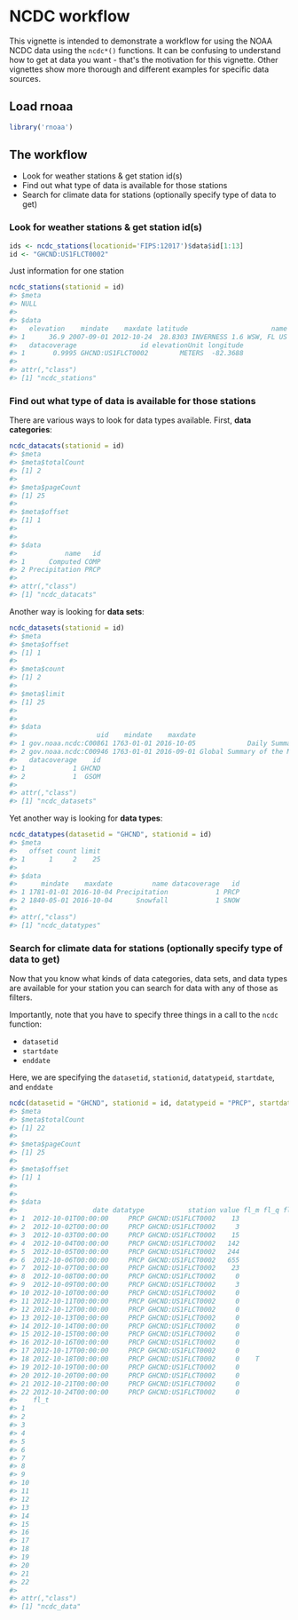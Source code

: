<!--
%\VignetteEngine{knitr::knitr}
%\VignetteIndexEntry{ncdc workflow}
%\VignetteEncoding{UTF-8}
-->



NCDC workflow
======

This vignette is intended to demonstrate a workflow for using the NOAA NCDC data using the `ncdc*()` functions. It can be confusing to understand how to get at data you want - that's the motivation for this vignette. Other vignettes show more thorough and different examples for specific data sources.


## Load rnoaa


```r
library('rnoaa')
```

## The workflow

* Look for weather stations & get station id(s)
* Find out what type of data is available for those stations
* Search for climate data for stations (optionally specify type of data to get)

### Look for weather stations & get station id(s)



```r
ids <- ncdc_stations(locationid='FIPS:12017')$data$id[1:13]
id <- "GHCND:US1FLCT0002"
```

Just information for one station


```r
ncdc_stations(stationid = id)
#> $meta
#> NULL
#> 
#> $data
#>   elevation    mindate    maxdate latitude                     name
#> 1      36.9 2007-09-01 2012-10-24  28.8303 INVERNESS 1.6 WSW, FL US
#>   datacoverage                id elevationUnit longitude
#> 1       0.9995 GHCND:US1FLCT0002        METERS  -82.3688
#> 
#> attr(,"class")
#> [1] "ncdc_stations"
```


### Find out what type of data is available for those stations

There are various ways to look for data types available. First, __data categories__:


```r
ncdc_datacats(stationid = id)
#> $meta
#> $meta$totalCount
#> [1] 2
#> 
#> $meta$pageCount
#> [1] 25
#> 
#> $meta$offset
#> [1] 1
#> 
#> 
#> $data
#>            name   id
#> 1      Computed COMP
#> 2 Precipitation PRCP
#> 
#> attr(,"class")
#> [1] "ncdc_datacats"
```

Another way is looking for __data sets__:


```r
ncdc_datasets(stationid = id)
#> $meta
#> $meta$offset
#> [1] 1
#> 
#> $meta$count
#> [1] 2
#> 
#> $meta$limit
#> [1] 25
#> 
#> 
#> $data
#>                    uid    mindate    maxdate                        name
#> 1 gov.noaa.ncdc:C00861 1763-01-01 2016-10-05             Daily Summaries
#> 2 gov.noaa.ncdc:C00946 1763-01-01 2016-09-01 Global Summary of the Month
#>   datacoverage    id
#> 1            1 GHCND
#> 2            1  GSOM
#> 
#> attr(,"class")
#> [1] "ncdc_datasets"
```

Yet another way is looking for __data types__:


```r
ncdc_datatypes(datasetid = "GHCND", stationid = id)
#> $meta
#>   offset count limit
#> 1      1     2    25
#> 
#> $data
#>      mindate    maxdate          name datacoverage   id
#> 1 1781-01-01 2016-10-04 Precipitation            1 PRCP
#> 2 1840-05-01 2016-10-04      Snowfall            1 SNOW
#> 
#> attr(,"class")
#> [1] "ncdc_datatypes"
```

### Search for climate data for stations (optionally specify type of data to get)

Now that you know what kinds of data categories, data sets, and data types are available for your station you can search for data with any of those as filters.

Importantly, note that you have to specify three things in a call to the `ncdc` function:

* `datasetid`
* `startdate`
* `enddate`

Here, we are specifying the `datasetid`, `stationid`, `datatypeid`, `startdate`, and `enddate`


```r
ncdc(datasetid = "GHCND", stationid = id, datatypeid = "PRCP", startdate = "2012-10-01", enddate = "2013-01-01")
#> $meta
#> $meta$totalCount
#> [1] 22
#> 
#> $meta$pageCount
#> [1] 25
#> 
#> $meta$offset
#> [1] 1
#> 
#> 
#> $data
#>                   date datatype           station value fl_m fl_q fl_so
#> 1  2012-10-01T00:00:00     PRCP GHCND:US1FLCT0002    13               N
#> 2  2012-10-02T00:00:00     PRCP GHCND:US1FLCT0002     3               N
#> 3  2012-10-03T00:00:00     PRCP GHCND:US1FLCT0002    15               N
#> 4  2012-10-04T00:00:00     PRCP GHCND:US1FLCT0002   142               N
#> 5  2012-10-05T00:00:00     PRCP GHCND:US1FLCT0002   244               N
#> 6  2012-10-06T00:00:00     PRCP GHCND:US1FLCT0002   655               N
#> 7  2012-10-07T00:00:00     PRCP GHCND:US1FLCT0002    23               N
#> 8  2012-10-08T00:00:00     PRCP GHCND:US1FLCT0002     0               N
#> 9  2012-10-09T00:00:00     PRCP GHCND:US1FLCT0002     3               N
#> 10 2012-10-10T00:00:00     PRCP GHCND:US1FLCT0002     0               N
#> 11 2012-10-11T00:00:00     PRCP GHCND:US1FLCT0002     0               N
#> 12 2012-10-12T00:00:00     PRCP GHCND:US1FLCT0002     0               N
#> 13 2012-10-13T00:00:00     PRCP GHCND:US1FLCT0002     0               N
#> 14 2012-10-14T00:00:00     PRCP GHCND:US1FLCT0002     0               N
#> 15 2012-10-15T00:00:00     PRCP GHCND:US1FLCT0002     0               N
#> 16 2012-10-16T00:00:00     PRCP GHCND:US1FLCT0002     0               N
#> 17 2012-10-17T00:00:00     PRCP GHCND:US1FLCT0002     0               N
#> 18 2012-10-18T00:00:00     PRCP GHCND:US1FLCT0002     0    T          N
#> 19 2012-10-19T00:00:00     PRCP GHCND:US1FLCT0002     0               N
#> 20 2012-10-20T00:00:00     PRCP GHCND:US1FLCT0002     0               N
#> 21 2012-10-21T00:00:00     PRCP GHCND:US1FLCT0002     0               N
#> 22 2012-10-24T00:00:00     PRCP GHCND:US1FLCT0002     0               N
#>    fl_t
#> 1      
#> 2      
#> 3      
#> 4      
#> 5      
#> 6      
#> 7      
#> 8      
#> 9      
#> 10     
#> 11     
#> 12     
#> 13     
#> 14     
#> 15     
#> 16     
#> 17     
#> 18     
#> 19     
#> 20     
#> 21     
#> 22     
#> 
#> attr(,"class")
#> [1] "ncdc_data"
```
